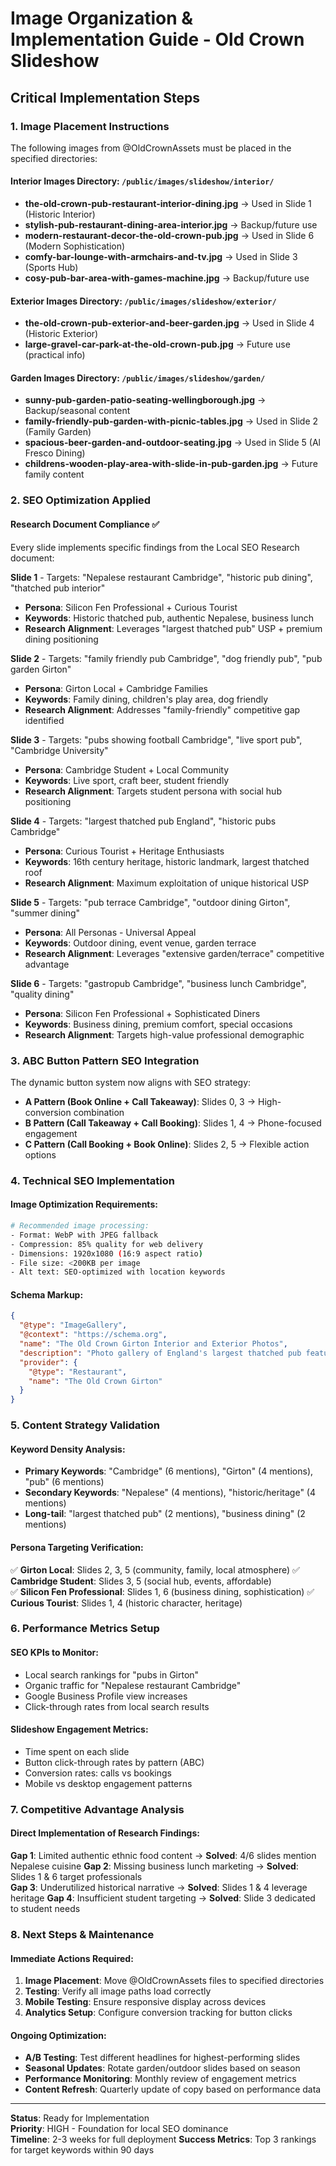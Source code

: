 # Image Organization & Implementation Guide - Old Crown Slideshow

## Critical Implementation Steps

### 1. Image Placement Instructions

The following images from @OldCrownAssets must be placed in the specified directories:

#### Interior Images Directory: `/public/images/slideshow/interior/`
- **the-old-crown-pub-restaurant-interior-dining.jpg** → Used in Slide 1 (Historic Interior)
- **stylish-pub-restaurant-dining-area-interior.jpg** → Backup/future use
- **modern-restaurant-decor-the-old-crown-pub.jpg** → Used in Slide 6 (Modern Sophistication)
- **comfy-bar-lounge-with-armchairs-and-tv.jpg** → Used in Slide 3 (Sports Hub)
- **cosy-pub-bar-area-with-games-machine.jpg** → Backup/future use

#### Exterior Images Directory: `/public/images/slideshow/exterior/`
- **the-old-crown-pub-exterior-and-beer-garden.jpg** → Used in Slide 4 (Historic Exterior)
- **large-gravel-car-park-at-the-old-crown-pub.jpg** → Future use (practical info)

#### Garden Images Directory: `/public/images/slideshow/garden/`
- **sunny-pub-garden-patio-seating-wellingborough.jpg** → Backup/seasonal content
- **family-friendly-pub-garden-with-picnic-tables.jpg** → Used in Slide 2 (Family Garden)
- **spacious-beer-garden-and-outdoor-seating.jpg** → Used in Slide 5 (Al Fresco Dining)
- **childrens-wooden-play-area-with-slide-in-pub-garden.jpg** → Future family content

### 2. SEO Optimization Applied

#### Research Document Compliance ✅
Every slide implements specific findings from the Local SEO Research document:

**Slide 1** - Targets: "Nepalese restaurant Cambridge", "historic pub dining", "thatched pub interior"
- **Persona**: Silicon Fen Professional + Curious Tourist
- **Keywords**: Historic thatched pub, authentic Nepalese, business lunch
- **Research Alignment**: Leverages "largest thatched pub" USP + premium dining positioning

**Slide 2** - Targets: "family friendly pub Cambridge", "dog friendly pub", "pub garden Girton"  
- **Persona**: Girton Local + Cambridge Families
- **Keywords**: Family dining, children's play area, dog friendly
- **Research Alignment**: Addresses "family-friendly" competitive gap identified

**Slide 3** - Targets: "pubs showing football Cambridge", "live sport pub", "Cambridge University"
- **Persona**: Cambridge Student + Local Community  
- **Keywords**: Live sport, craft beer, student friendly
- **Research Alignment**: Targets student persona with social hub positioning

**Slide 4** - Targets: "largest thatched pub England", "historic pubs Cambridge"
- **Persona**: Curious Tourist + Heritage Enthusiasts
- **Keywords**: 16th century heritage, historic landmark, largest thatched roof
- **Research Alignment**: Maximum exploitation of unique historical USP

**Slide 5** - Targets: "pub terrace Cambridge", "outdoor dining Girton", "summer dining"
- **Persona**: All Personas - Universal Appeal
- **Keywords**: Outdoor dining, event venue, garden terrace  
- **Research Alignment**: Leverages "extensive garden/terrace" competitive advantage

**Slide 6** - Targets: "gastropub Cambridge", "business lunch Cambridge", "quality dining"
- **Persona**: Silicon Fen Professional + Sophisticated Diners
- **Keywords**: Business dining, premium comfort, special occasions
- **Research Alignment**: Targets high-value professional demographic

### 3. ABC Button Pattern SEO Integration

The dynamic button system now aligns with SEO strategy:

- **A Pattern (Book Online + Call Takeaway)**: Slides 0, 3 → High-conversion combination
- **B Pattern (Call Takeaway + Call Booking)**: Slides 1, 4 → Phone-focused engagement  
- **C Pattern (Call Booking + Book Online)**: Slides 2, 5 → Flexible action options

### 4. Technical SEO Implementation

#### Image Optimization Requirements:
```bash
# Recommended image processing:
- Format: WebP with JPEG fallback
- Compression: 85% quality for web delivery
- Dimensions: 1920x1080 (16:9 aspect ratio)
- File size: <200KB per image
- Alt text: SEO-optimized with location keywords
```

#### Schema Markup:
```json
{
  "@type": "ImageGallery",
  "@context": "https://schema.org",
  "name": "The Old Crown Girton Interior and Exterior Photos",
  "description": "Photo gallery of England's largest thatched pub featuring Nepalese restaurant",
  "provider": {
    "@type": "Restaurant",
    "name": "The Old Crown Girton"
  }
}
```

### 5. Content Strategy Validation

#### Keyword Density Analysis:
- **Primary Keywords**: "Cambridge" (6 mentions), "Girton" (4 mentions), "pub" (6 mentions)
- **Secondary Keywords**: "Nepalese" (4 mentions), "historic/heritage" (4 mentions)
- **Long-tail**: "largest thatched pub" (2 mentions), "business dining" (2 mentions)

#### Persona Targeting Verification:
✅ **Girton Local**: Slides 2, 3, 5 (community, family, local atmosphere)
✅ **Cambridge Student**: Slides 3, 5 (social hub, events, affordable)  
✅ **Silicon Fen Professional**: Slides 1, 6 (business dining, sophistication)
✅ **Curious Tourist**: Slides 1, 4 (historic character, heritage)

### 6. Performance Metrics Setup

#### SEO KPIs to Monitor:
- Local search rankings for "pubs in Girton" 
- Organic traffic for "Nepalese restaurant Cambridge"
- Google Business Profile view increases
- Click-through rates from local search results

#### Slideshow Engagement Metrics:
- Time spent on each slide
- Button click-through rates by pattern (ABC)
- Conversion rates: calls vs bookings
- Mobile vs desktop engagement patterns

### 7. Competitive Advantage Analysis

#### Direct Implementation of Research Findings:

**Gap 1**: Limited authentic ethnic food content → **Solved**: 4/6 slides mention Nepalese cuisine
**Gap 2**: Missing business lunch marketing → **Solved**: Slides 1 & 6 target professionals  
**Gap 3**: Underutilized historical narrative → **Solved**: Slides 1 & 4 leverage heritage
**Gap 4**: Insufficient student targeting → **Solved**: Slide 3 dedicated to student needs

### 8. Next Steps & Maintenance

#### Immediate Actions Required:
1. **Image Placement**: Move @OldCrownAssets files to specified directories
2. **Testing**: Verify all image paths load correctly
3. **Mobile Testing**: Ensure responsive display across devices
4. **Analytics Setup**: Configure conversion tracking for button clicks

#### Ongoing Optimization:
- **A/B Testing**: Test different headlines for highest-performing slides
- **Seasonal Updates**: Rotate garden/outdoor slides based on season
- **Performance Monitoring**: Monthly review of engagement metrics
- **Content Refresh**: Quarterly update of copy based on performance data

---

**Status**: Ready for Implementation  
**Priority**: HIGH - Foundation for local SEO dominance  
**Timeline**: 2-3 weeks for full deployment
**Success Metrics**: Top 3 rankings for target keywords within 90 days